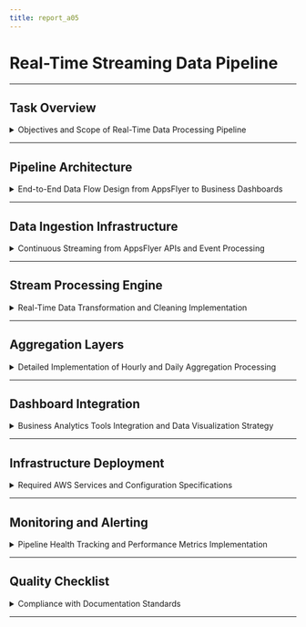```yaml
---
title: report_a05
---
```


# Real-Time Streaming Data Pipeline

---

## Task Overview

<details>
<summary>Objectives and Scope of Real-Time Data Processing Pipeline</summary>

---

- **Purpose**: Design a complete streaming data pipeline for real-time data ingestion from AppsFlyer with multi-layer processing and business dashboard delivery.
- **Scope**: Build end-to-end data flow from AppsFlyer APIs through aggregation layers to business analytics dashboards.
- **Target audience**: Data engineers, business analysts, and executive stakeholders.
- **Outcome**: A production-ready streaming pipeline providing real-time insights with `<5` second data latency.

#### Key Requirements

- **Foundation dependency**: Assumes AppsFlyer integration is implemented (from A04b).
- **Real-time focus**: Continuous data streaming, not batch processing.
- **Processing layers**: Raw events → Hourly aggregations → Daily aggregations.
- **Dashboard integration**: Processed data feeds business analytics tools in real-time.
- **Scalability**: Handle `>100K` events per minute with linear scaling capability.

---

#### Success Metrics

- **Latency**: End-to-end data latency `<5` seconds from event to dashboard.
- **Throughput**: Process `>1M` events per hour during peak traffic.
- **Reliability**: `99.9%` pipeline uptime with automatic failure recovery.
- **Business impact**: Enable real-time decision making with up-to-date analytics.

---

</details>

---

## Pipeline Architecture

<details>
<summary>End-to-End Data Flow Design from AppsFlyer to Business Dashboards</summary>

---

- **Architecture pattern**: Lambda architecture with real-time and batch processing layers.
- **Data flow stages**:
  - Ingestion: AppsFlyer webhook/API → Amazon Kinesis Data Streams.
  - Processing: Apache Flink/Kinesis Analytics for real-time transformations.
  - Storage: Amazon S3 data lake with partitioned structure.
  - Aggregation: Time-windowed aggregations (hourly, daily) for dashboard consumption.
- **Dashboard layer**: Amazon QuickSight or Grafana for business analytics visualization.

#### Component Architecture

- **Data ingestion layer**:
  - Kinesis Data Streams: `10` shards handling `1000` records/second each.
  - API Gateway: REST endpoints for AppsFlyer webhook integration.
  - Lambda functions: Event validation and routing logic.
- **Stream processing layer**:
  - Kinesis Analytics/Flink: Real-time data transformation and enrichment.
  - Processing parallelism: `20` parallel operators for high throughput.
  - State management: RocksDB state backend for window aggregations.

---

#### Data Flow Visualization

- **Real-time pipeline flow**:
  ```mermaid
  graph TD
    A[AppsFlyer Events] --> B[API Gateway]
    B --> C[Kinesis Data Streams]
    C --> D[Flink Processing]
    D --> E[S3 Data Lake]
    D --> F[ElastiCache Redis]
    F --> G[QuickSight Dashboard]
    E --> H[Hourly Aggregation]
    H --> I[Daily Aggregation]
    I --> G
  ```

---

</details>

---

## Data Ingestion Infrastructure

<details>
<summary>Continuous Streaming from AppsFlyer APIs and Event Processing</summary>

---

- **AppsFlyer integration**: Real-time postback URLs and pull API integration for comprehensive event capture.
- **Event validation**: Schema validation and data quality checks before stream processing.
- **Backpressure management**: Automatic scaling and buffering to handle traffic spikes.
- **Error handling**: Dead letter queues for failed events and retry mechanisms.

#### Kinesis Data Streams Configuration

- **Stream specifications**:
  ```json
  {
    "StreamName": "appsflyer-events",
    "ShardCount": 10,
    "RetentionPeriod": 168,
    "ShardLevelMetrics": ["IncomingRecords", "OutgoingRecords"]
  }
  ```
- **Shard management**: Automatic scaling based on incoming record rate.
- **Data retention**: `7` days retention for replay capability during processing failures.
- **Monitoring**: CloudWatch metrics for throughput, error rates, and consumer lag.

---

#### API Gateway Integration

- **Webhook endpoints**: Secure HTTPS endpoints for AppsFlyer real-time postbacks.
- **Authentication**: API keys and IP whitelisting for security.
- **Rate limiting**: `10,000` requests per minute per API key.
- **Request transformation**:
  ```python
  import json
  import boto3
  
  def lambda_handler(event, context):
      # Validate AppsFlyer event schema
      if validate_event_schema(event['body']):
          # Send to Kinesis stream
          kinesis.put_record(
              StreamName='appsflyer-events',
              Data=json.dumps(event['body']),
              PartitionKey=event['body']['app_id']
          )
  ```

---

</details>

---

## Stream Processing Engine

<details>
<summary>Real-Time Data Transformation and Cleaning Implementation</summary>

---

- **Processing framework**: Apache Flink on Amazon Kinesis Data Analytics for real-time stream processing.
- **Transformation logic**: Event enrichment, data cleaning, and format standardization.
- **Window operations**: Time-based and count-based windows for aggregation calculations.
- **State management**: Fault-tolerant state storage for complex event processing.

#### Flink Application Architecture

- **Event processing pipeline**:
  ```java
  // Flink streaming job structure
  StreamExecutionEnvironment env = StreamExecutionEnvironment.getExecutionEnvironment();
  
  DataStream<Event> events = env
      .addSource(new KinesisSource<>())
      .map(new EventEnrichmentFunction())
      .filter(new DataQualityFilter())
      .keyBy(event -> event.getAppId());
  
  // Hourly aggregations
  events.timeWindow(Time.hours(1))
        .aggregate(new EventAggregator())
        .addSink(new S3Sink<>());
  ```
- **Parallelism configuration**: `20` parallel operators for high throughput processing.
- **Checkpointing**: `30` second checkpoint intervals for fault tolerance.

---

#### Data Transformation Logic

- **Event enrichment**: Geo-location lookup, device type classification, user segmentation.
- **Data cleaning**: Remove duplicates, validate field formats, filter test events.
- **Schema standardization**: Convert events to unified format for downstream processing.
- **Real-time aggregations**: User counts, conversion rates, revenue calculations per time window.

---

</details>

---

## Aggregation Layers

<details>
<summary>Detailed Implementation of Hourly and Daily Aggregation Processing</summary>

---

- **Aggregation strategy**: Multi-level aggregations optimized for different dashboard refresh intervals.
- **Hourly aggregations**: Real-time metrics for operational dashboards requiring frequent updates.
- **Daily aggregations**: Business intelligence metrics for executive reporting and trend analysis.
- **Storage optimization**: Partitioned data structure for efficient query performance.

#### Hourly Aggregation Implementation

- **Metrics calculated**:
  - Install counts by campaign, country, device type.
  - Conversion rates and revenue per marketing channel.
  - User acquisition costs and lifetime value estimates.
- **Processing window**: `1` hour tumbling windows with `5` minute late data allowance.
- **Output format**:
  ```json
  {
    "timestamp": "2025-06-26T15:00:00Z",
    "campaign_id": "123",
    "country": "US",
    "installs": 1250,
    "conversions": 89,
    "revenue": 445.50
  }
  ```

---

#### Daily Aggregation Implementation

- **Business metrics**:
  - Daily active users, retention rates, churn analysis.
  - Campaign performance summaries and ROI calculations.
  - Cross-platform attribution and user journey analysis.
- **Processing schedule**: Daily batch processing at `02:00` UTC with full day data.
- **Data quality**: Cross-validation with hourly aggregations for consistency checks.
- **Storage layer**: Partitioned by date in S3 with Parquet format for query optimization.

---

</details>

---

## Dashboard Integration

<details>
<summary>Business Analytics Tools Integration and Data Visualization Strategy</summary>

---

- **Dashboard platform**: Amazon QuickSight for business intelligence with real-time refresh capabilities.
- **Data connectivity**: Direct integration with S3 data lake and ElastiCache for real-time metrics.
- **Visualization types**: Executive dashboards, operational monitoring, and detailed analytics reports.
- **Access control**: Role-based dashboard access aligned with business user permissions.

#### QuickSight Configuration

- **Real-time datasets**: ElastiCache Redis integration for `<1` minute refresh intervals.
- **Historical datasets**: S3-based datasets with incremental refresh for daily reports.
- **Dashboard architecture**:
  ```yaml
  dashboards:
    executive:
      refresh_interval: "5 minutes"
      data_sources: ["redis_realtime", "s3_daily"]
      
    operations:
      refresh_interval: "1 minute"  
      data_sources: ["redis_realtime"]
      
    analytics:
      refresh_interval: "1 hour"
      data_sources: ["s3_hourly", "s3_daily"]
  ```

---

#### Business Dashboard Design

- **Executive dashboard**: High-level KPIs, trend analysis, and performance summaries.
- **Marketing dashboard**: Campaign performance, attribution analysis, and conversion funnels.
- **Operations dashboard**: Real-time system health, data quality metrics, and processing latencies.
- **Mobile responsiveness**: Dashboard optimization for mobile and tablet access.

---

</details>

---

## Infrastructure Deployment

<details>
<summary>Required AWS Services and Configuration Specifications</summary>

---

- **Infrastructure as Code**: Terraform modules for complete pipeline infrastructure provisioning.
- **Service dependencies**: Kinesis, Flink, S3, ElastiCache, QuickSight, CloudWatch integration.
- **Network architecture**: VPC configuration with private subnets and security group management.
- **Cost optimization**: Reserved capacity and spot instance utilization for compute resources.

#### Terraform Configuration

- **Kinesis Data Streams**:
  ```hcl
  resource "aws_kinesis_stream" "appsflyer_events" {
    name             = "appsflyer-events"
    shard_count      = 10
    retention_period = 168
    
    shard_level_metrics = [
      "IncomingRecords",
      "OutgoingRecords"
    ]
    
    tags = local.common_tags
  }
  ```
- **Kinesis Analytics Application**:
  ```hcl
  resource "aws_kinesisanalyticsv2_application" "stream_processor" {
    name                   = "appsflyer-stream-processor"
    runtime_environment   = "FLINK-1_13"
    service_execution_role = aws_iam_role.kinesis_analytics.arn
    
    application_configuration {
      flink_application_configuration {
        checkpoint_configuration {
          configuration_type = "DEFAULT"
        }
        
        monitoring_configuration {
          configuration_type = "DEFAULT"
          log_level         = "INFO"
          metrics_level     = "APPLICATION"
        }
      }
    }
  }
  ```

---

#### Cost Management

- **Reserved capacity**: Kinesis shard reservations for predictable workloads.
- **Auto-scaling**: Dynamic scaling policies for compute resources based on load.
- **Data lifecycle**: S3 intelligent tiering and lifecycle policies for storage optimization.
- **Monitoring costs**: CloudWatch billing alerts and cost allocation tags.

---

</details>

---

## Monitoring and Alerting

<details>
<summary>Pipeline Health Tracking and Performance Metrics Implementation</summary>

---

- **Monitoring stack**: CloudWatch, Grafana, and custom metrics for comprehensive pipeline observability.
- **Key metrics**: Data throughput, processing latency, error rates, and business KPIs.
- **Alerting system**: Multi-level alerts for technical issues and business threshold breaches.
- **Performance optimization**: Automated scaling triggers and capacity planning metrics.

#### Technical Monitoring

- **Pipeline metrics**:
  - Data ingestion rate: Records per second into Kinesis streams.
  - Processing latency: End-to-end data processing time.
  - Error rates: Failed records and retry counts.
  - Resource utilization: CPU, memory, and network usage.
- **Custom CloudWatch metrics**:
  ```python
  import boto3
  
  cloudwatch = boto3.client('cloudwatch')
  
  # Report processing latency
  cloudwatch.put_metric_data(
      Namespace='StreamingPipeline/Performance',
      MetricData=[
          {
              'MetricName': 'ProcessingLatency',
              'Value': latency_seconds,
              'Unit': 'Seconds',
              'Dimensions': [
                  {
                      'Name': 'Pipeline',
                      'Value': 'AppsFlyer'
                  }
              ]
          }
      ]
  )
  ```

---

#### Business Alerting

- **KPI thresholds**: Automatic alerts for significant metric changes (`>20%` deviation).
- **Data quality alerts**: Missing data, schema violations, and processing delays.
- **Escalation procedures**: Tiered alerting with different notification channels.
- **Dashboard integration**: Alert status visualization in operational dashboards.

---

</details>

---

## Quality Checklist

<details>
<summary>Compliance with Documentation Standards</summary>

---

- [x] YAML front matter present with `report_a05` title.
- [x] Each subsection (###) contains one details block.
- [x] Main sections (##) separated by `---`.
- [x] No separators between ### sections.
- [x] Details blocks start and end with `---`.
- [x] Subsubsections (####) separated by `---`.
- [x] Summary text is descriptive and specific.
- [x] All content formatted as bullet points.
- [x] Block elements (code, YAML) indented by `2` spaces.
- [x] No numbered headings or bullet points.
- [x] Technical symbols wrapped in backticks (e.g., `>100K`).
- [x] Code blocks include language specification (e.g., `json`, `mermaid`).

---

</details>

---
